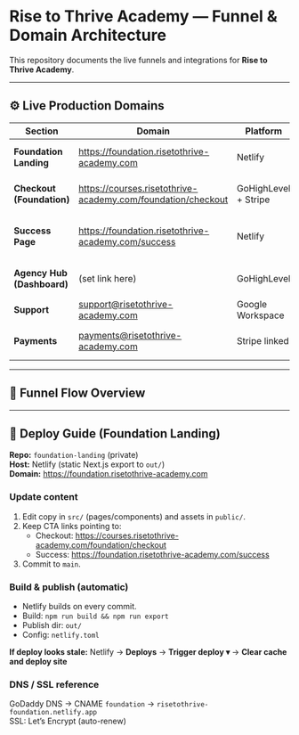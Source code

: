 # Rise to Thrive Academy — Funnel & Domain Architecture

This repository documents the live funnels and integrations for **Rise to Thrive Academy**.

---

## ⚙️ Live Production Domains

| Section | Domain | Platform | Purpose |
|---|---|---|---|
| **Foundation Landing** | https://foundation.risetothrive-academy.com | Netlify | Public landing + offer page |
| **Checkout (Foundation)** | https://courses.risetothrive-academy.com/foundation/checkout | GoHighLevel + Stripe | Secure payment + enrollment |
| **Success Page** | https://foundation.risetothrive-academy.com/success | Netlify | Post-purchase confirmation + redirect |
| **Agency Hub (Dashboard)** | (set link here) | GoHighLevel | Destination after purchase |
| **Support** | support@risetothrive-academy.com | Google Workspace | Customer service |
| **Payments** | payments@risetothrive-academy.com | Stripe linked | Receipts & transactional emails |

---

## 🧩 Funnel Flow Overview
---

## 🚀 Deploy Guide (Foundation Landing)

**Repo:** `foundation-landing` (private)  
**Host:** Netlify (static Next.js export to `out/`)  
**Domain:** https://foundation.risetothrive-academy.com

### Update content
1. Edit copy in `src/` (pages/components) and assets in `public/`.
2. Keep CTA links pointing to:
   - Checkout: https://courses.risetothrive-academy.com/foundation/checkout
   - Success:  https://foundation.risetothrive-academy.com/success
3. Commit to `main`.

### Build & publish (automatic)
- Netlify builds on every commit.  
- Build: `npm run build && npm run export`  
- Publish dir: `out/`  
- Config: `netlify.toml`

**If deploy looks stale:** Netlify → **Deploys** → **Trigger deploy ▾** → **Clear cache and deploy site**

### DNS / SSL reference
GoDaddy DNS → CNAME `foundation` → `risetothrive-foundation.netlify.app`  
SSL: Let’s Encrypt (auto-renew)

